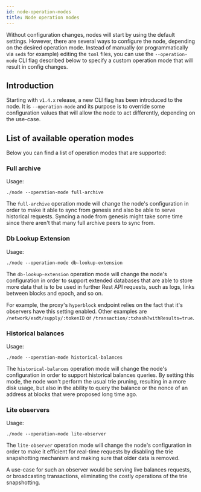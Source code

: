 ```yaml
---
id: node-operation-modes
title: Node operation modes
---
```


[comment]: # (mx-context-auto)

Without configuration changes, nodes will start by using the default settings. However, there are several ways to configure the node, depending on the desired operation mode.
Instead of manually (or programmatically via `sed`s for example) editing the `toml` files, you can use the `--operation-mode` CLI flag described below to specify a custom
operation mode that will result in config changes.

[comment]: # (mx-context-auto)

## Introduction

Starting with `v1.4.x` release, a new CLI flag has been introduced to the node. It is `--operation-mode` and its purpose 
is to override some configuration values that will allow the node to act differently, depending on the use-case.

[comment]: # (mx-context-auto)

## List of available operation modes

Below you can find a list of operation modes that are supported:

[comment]: # (mx-context-auto)

### Full archive

Usage:
```
./node --operation-mode full-archive
```

The `full-archive` operation mode will change the node's configuration in order to make it able to sync from genesis and also
be able to serve historical requests. 
Syncing a node from genesis might take some time since there aren't that many full archive peers to sync from. 

[comment]: # (mx-context-auto)

### Db Lookup Extension

Usage:
```
./node --operation-mode db-lookup-extension
```

The `db-lookup-extension` operation mode will change the node's configuration in order to support extended databases that are 
able to store more data that is to be used in further Rest API requests, such as logs, links between blocks and epoch, and so on.

For example, the proxy's `hyperblock` endpoint relies on the fact that it's observers have this setting enabled. Other examples 
are `/network/esdt/supply/:tokenID` or `/transaction/:txhash?withResults=true`. 

[comment]: # (mx-context-auto)

### Historical balances

Usage:
```
./node --operation-mode historical-balances
```

The `historical-balances` operation mode will change the node's configuration in order to support historical balances queries. 
By setting this mode, the node won't perform the usual trie pruning, resulting in a more disk usage, but also in 
the ability to query the balance or the nonce of an address at blocks that were proposed long time ago. 

[comment]: # (mx-context-auto)

### Lite observers

Usage:
```
./node --operation-mode lite-observer
```

The `lite-observer` operation mode will change the node's configuration in order to make it efficient for real-time requests 
by disabling the trie snapshotting mechanism and making sure that older data is removed. 

A use-case for such an observer would be serving live balances requests, or broadcasting transactions, eliminating the costly operations 
of the trie snapshotting.

